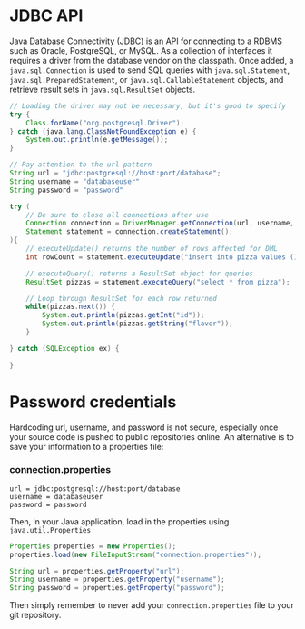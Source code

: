 # JDBC API
Java Database Connectivity (JDBC) is an API for connecting to a RDBMS such as Oracle, PostgreSQL, or MySQL. As a collection of interfaces it requires a driver from the database vendor on the classpath. Once added, a `java.sql.Connection` is used to send SQL queries with `java.sql.Statement`, `java.sql.PreparedStatement`, or `java.sql.CallableStatement` objects, and retrieve result sets in `java.sql.ResultSet` objects.

```java
// Loading the driver may not be necessary, but it's good to specify
try {
    Class.forName("org.postgresql.Driver");
} catch (java.lang.ClassNotFoundException e) {
    System.out.println(e.getMessage());
}

// Pay attention to the url pattern
String url = "jdbc:postgresql://host:port/database";
String username = "databaseuser"
String password = "password"

try (
    // Be sure to close all connections after use
    Connection connection = DriverManager.getConnection(url, username, password);
    Statement statement = connection.createStatement();
){
    // executeUpdate() returns the number of rows affected for DML
    int rowCount = statement.executeUpdate("insert into pizza values (1, 'cheese')");

    // executeQuery() returns a ResultSet object for queries
    ResultSet pizzas = statement.executeQuery("select * from pizza");

    // Loop through ResultSet for each row returned
    while(pizzas.next()) {
        System.out.println(pizzas.getInt("id"));
        System.out.println(pizzas.getString("flavor"));
    }

} catch (SQLException ex) {
    
} 
```

# Password credentials
Hardcoding url, username, and password is not secure, especially once your source code is pushed to public repositories online. An alternative is to save your information to a properties file:

### connection.properties
```
url = jdbc:postgresql://host:port/database
username = databaseuser
password = password
```

Then, in your Java application, load in the properties using `java.util.Properties`
```java
Properties properties = new Properties();
properties.load(new FileInputStream("connection.properties"));

String url = properties.getProperty("url");
String username = properties.getProperty("username");
String password = properties.getProperty("password");
```
Then simply remember to never add your `connection.properties` file to your git repository.